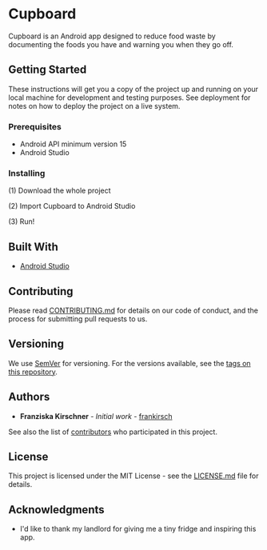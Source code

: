 # Cupboard 

Cupboard is an Android app designed to reduce food waste by documenting the foods you have and warning you when they go off.

## Getting Started

These instructions will get you a copy of the project up and running on your local machine for development and testing purposes. See deployment for notes on how to deploy the project on a live system.

### Prerequisites

- Android API minimum version 15
- Android Studio

### Installing

(1) Download the whole project

(2) Import Cupboard to Android Studio

(3) Run!


## Built With

* [Android Studio](https://developer.android.com/studio/index.html)

## Contributing

Please read [CONTRIBUTING.md](https://gist.github.com/PurpleBooth/b24679402957c63ec426) for details on our code of conduct, and the process for submitting pull requests to us.

## Versioning

We use [SemVer](http://semver.org/) for versioning. For the versions available, see the [tags on this repository](https://github.com/your/project/tags). 

## Authors

* **Franziska Kirschner** - *Initial work* - [frankirsch](https://github.com/frankirsch)

See also the list of [contributors](https://github.com/your/project/contributors) who participated in this project.

## License

This project is licensed under the MIT License - see the [LICENSE.md](LICENSE.md) file for details.

## Acknowledgments

* I'd like to thank my landlord for giving me a tiny fridge and inspiring this app.
